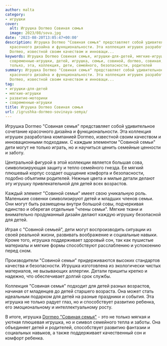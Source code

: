 ```yaml
---
author: malta
category:
- игрушки
cover:
  alt: Игрушка Dormeo Совиная семья
  image: 2023/08/sova.jpg
date: '2023-08-20T13:05:47+00:00'
description: Игрушка Dormeo "Совиная семья" представляет собой удивительное сочетание
  красочного дизайна и функциональности. Эта коллекция игрушек разработана компанией
  Dormeo, известной своим качеством и инноваци...
keywords: Игрушка Dormeo Совиная семья, игрушки-для-детей, мягкие-игрушки, развитие-моторики,
  современные-игрушки, детей, игрушка, семьи, совиной, dormeo, совиная, семья, могут,
  только, эта, коллекция, дети, семейного, безопасности, родителей
summary: Игрушка Dormeo "Совиная семья" представляет собой удивительное сочетание
  красочного дизайна и функциональности. Эта коллекция игрушек разработана компанией
  Dormeo, известной своим качеством и инноваци...
tag:
- игрушки-для-детей
- мягкие-игрушки
- развитие-моторики
- современные-игрушки
title: Игрушка Dormeo Совиная семья
url: /igrushka-dormeo-sovinaya-semya/
---
```


Игрушка Dormeo "Совиная семья" представляет собой удивительное сочетание красочного дизайна и функциональности. Эта коллекция игрушек разработана компанией Dormeo, известной своим качеством и инновационными подходами. С каждым элементом "Совиной семьи" дети могут не только играть, но и научиться ценить семейные ценности и заботу.

Центральной фигурой в этой коллекции является большая сова, символизирующая защиту и тепло семейного гнезда. Ее мягкий плюшевый корпус создает ощущение комфорта и безопасности, подобно объятиям родителей. Нежные цвета и милые детали делают эту игрушку привлекательной для детей всех возрастов.

Каждый элемент "Совиной семьи" имеет свою уникальную роль. Маленькие совенки символизируют детей и младших членов семьи. Они могут быть размещены внутри большой совы, подчеркивая единство и оберегая отдельные "члены семьи". Мягкие ткани и внимательно продуманный дизайн делают каждую игрушку безопасной для детей.

Играя с "Совиной семьей", дети могут воспроизводить ситуации из своей реальной жизни, развивать воображение и социальные навыки. Кроме того, игрушка поддерживает здоровый сон, так как пушистые материалы и мягкие формы способствуют расслаблению и успокоению перед сном.

Производители "Совиной семьи" придерживаются высоких стандартов качества и безопасности. Игрушка изготовлена из экологически чистых материалов, не вызывающих аллергии. Детали пришиты крепко и надежно, что обеспечивает долгий срок службы.

Коллекция "Совиная семья" подходит для детей разных возрастов, начиная от младенцев до детей старшего возраста. Она может стать идеальным подарком для детей на разные праздники и события. Эта игрушка не только радует глаз, но и способствует развитию ребенка, его эмоциональному и интеллектуальному росту.

В итоге, игрушка [Dormeo "Совиная семья"](https://www.dormeo.ru/product/5138730-dormeo-sovinaya-semya-3-v-1/) \- это не только мягкая и уютная плюшевая игрушка, но и символ семейного тепла и заботы. Она объединяет детей и родителей, способствует развитию фантазии и социальных навыков, а также поддерживает качественный сон и комфорт ребенка.